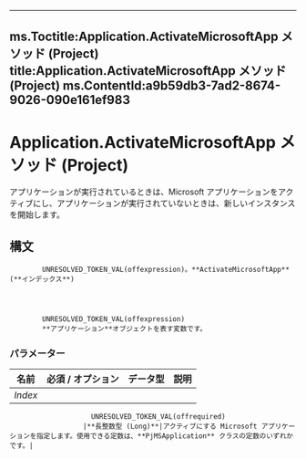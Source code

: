 

---
ms.Toctitle:Application.ActivateMicrosoftApp メソッド (Project)
title:Application.ActivateMicrosoftApp メソッド (Project)
ms.ContentId:a9b59db3-7ad2-8674-9026-090e161ef983
---
# Application.ActivateMicrosoftApp メソッド (Project)




アプリケーションが実行されているときは、Microsoft アプリケーションをアクティブにし、アプリケーションが実行されていないときは、新しいインスタンスを開始します。

## 構文

            UNRESOLVED_TOKEN_VAL(offexpression)。**ActivateMicrosoftApp**(**インデックス**)




            UNRESOLVED_TOKEN_VAL(offexpression)
            **アプリケーション**オブジェクトを表す変数です。

### パラメーター

|**名前**|**必須 / オプション**|**データ型**|**説明**|
|---|---|---|---|
|*Index*|
                        UNRESOLVED_TOKEN_VAL(offrequired)
                      |**長整数型 (Long)**|アクティブにする Microsoft アプリケーションを指定します。使用できる定数は、**PjMSApplication** クラスの定数のいずれかです。|






